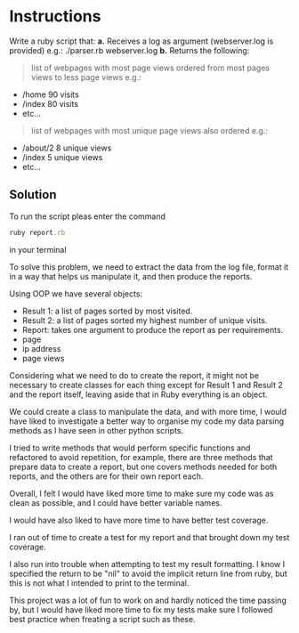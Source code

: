 # Instructions

Write a ruby script that:
**a.** Receives a log as argument (webserver.log is provided) e.g.: ./parser.rb webserver.log
**b.** Returns the following:

> list of webpages with most page views ordered from most pages views to less page views e.g.:

- /home 90 visits
- /index 80 visits
- etc...

> list of webpages with most unique page views also ordered
> e.g.:

- /about/2 8 unique views
- /index 5 unique views
- etc...

## Solution

To run the script pleas enter the command

```ruby
ruby report.rb
```

in your terminal

To solve this problem, we need to extract the data from the log file, format it in a way that helps us manipulate it, and then produce the reports.

Using OOP we have several objects:

- Result 1: a list of pages sorted by most visited.
- Result 2: a list of pages sorted my highest number of unique visits.
- Report: takes one argument to produce the report as per requirements.
- page
- ip address
- page views

Considering what we need to do to create the report, it might not be necessary to create classes for each thing except for Result 1 and Result 2 and the report itself, leaving aside that in Ruby everything is an object.

We could create a class to manipulate the data, and with more time, I would have liked to investigate a better way to organise my code my data parsing methods as I have seen in other python scripts.

I tried to write methods that would perform specific functions and refactored to avoid repetition, for example, there are three methods that prepare data to create a report, but one covers methods needed for both reports, and the others are for their own report each.

Overall, I felt I would have liked more time to make sure my code was as clean as possible, and I could have better variable names.

I would have also liked to have more time to have better test coverage.

I ran out of time to create a test for my report and that brought down my test coverage.

I also run into trouble when attempting to test my result formatting. I know I specified the return to be "nil" to avoid the implicit return line from ruby, but this is not what I intended to print to the terminal.

This project was a lot of fun to work on and hardly noticed the time passing by, but I would have liked more time to fix my tests make sure I followed best practice when freating a script such as these.
